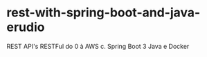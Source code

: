 # rest-with-spring-boot-and-java-erudio
REST API's RESTFul do 0 à AWS c. Spring Boot 3 Java e Docker
